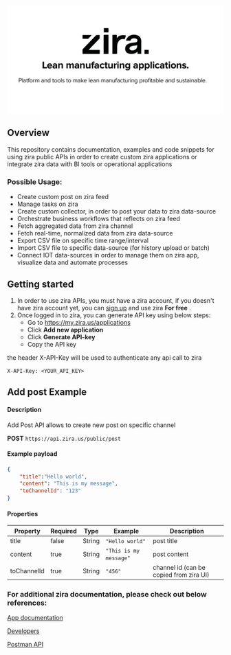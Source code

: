 
![zira](images/zira-repo-image.png)

## Overview

This repository contains documentation, examples and code snippets for using zira public APIs in order to create custom zira applications
or integrate zira data with BI tools or operational applications

### Possible Usage:

- Create custom post on zira feed
- Manage tasks on zira
- Create custom collector, in order to post your data to zira data-source
- Orchestrate business workflows that reflects on zira feed
- Fetch aggregated data from zira channel
- Fetch real-time, normalized data from zira data-source
- Export CSV file on specific time range/interval
- Import CSV file to specific data-source (for history upload or batch)
- Connect IOT data-sources in order to manage them on zira app, visualize data and automate processes

## Getting started

1. In order to use zira APIs, you must have a zira account, if you doesn't have zira account yet, you can [sign up](my.zira.us/create-account) and use zira **For free** .
2. Once logged in to zira, you can generate API key using below steps:
	- Go to https://my.zira.us/applications
	- Click **Add new application**
	- Click **Generate API-key**
	- Copy the API key 

the header X-API-Key will be used to authenticate any api call to zira

```
X-API-Key: <YOUR_API_KEY>
```

## Add post Example

#### Description
Add Post API allows to create new post on specific channel

**POST** `https://api.zira.us/public/post`

#### Example payload

```json
{
    "title":"Hello world",
    "content": "This is my message",
    "toChannelId": "123"
}

```

#### Properties

| Property    | Required | Type   | Example                | Description                             |
| ----------- | -------- | ------ | ---------------------- | --------------------------------------- |
| title       | false    | String | `"Hello world"`        | post title                              |
| content     | true     | String | `"This is my message"` | post content                            |
| toChannelId | true     | String | `"456"`                | channel id (can be copied from zira UI) |


### For additional zira documentation, please check out below references:
[App documentation](https://website.zira.us/docs/getting-started/introduction/)

[Developers](https://website.zira.us/developers/getting-started/introduction/)

[Postman API](https://apidocs.zira.us/)
